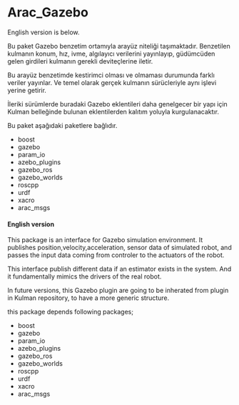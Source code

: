   # Arac_Gazebo
  English version is below.
  
  Bu paket Gazebo benzetim ortamıyla arayüz niteliği taşımaktadır. 
  Benzetilen kulmanın konum, hız, ivme, algılayıcı verilerini yayınlayıp, 
  güdümcüden gelen girdileri kulmanın gerekli deviteçlerine iletir. 
  
  Bu arayüz benzetimde kestirimci olması ve olmaması durumunda farklı veriler yayınlar.
  Ve temel olarak gerçek kulmanın sürücleriyle aynı işlevi yerine getirir.
  
  İleriki sürümlerde buradaki Gazebo eklentileri daha genelgecer bir yapı için Kulman belleğinde
  bulunan eklentilerden kalıtım yoluyla kurgulanacaktır.
  
  Bu paket aşağıdaki paketlere bağlıdır.
  * boost
  * gazebo
  * param_io
  * azebo_plugins
  * gazebo_ros
  * gazebo_worlds
  * roscpp
  * urdf
  * xacro
  * arac_msgs
  
  
  #### English version
  
  This package is an interface for Gazebo simulation environment. It publishes position,velocity,acceleration,
  sensor data of simulated robot, and passes the input data coming from controler to the actuators of the robot.
  
  This interface publish different data if an estimator exists in the system. And it fundamentally mimics the drivers of the real robot.
  
  In future versions, this Gazebo plugin are going to be inherated from plugin in Kulman repository, to have a more generic structure.
  
  this package depends following packages;
  * boost
  * gazebo
  * param_io
  * azebo_plugins
  * gazebo_ros
  * gazebo_worlds
  * roscpp
  * urdf
  * xacro
  * arac_msgs
  
